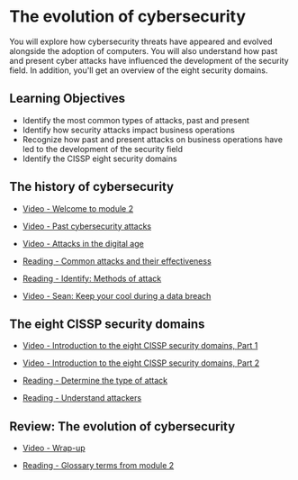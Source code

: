 # The evolution of cybersecurity

You will explore how cybersecurity threats have appeared and evolved alongside the adoption of computers. You will also understand how past and present cyber attacks have influenced the development of the security field. In addition, you'll get an overview of the eight security domains.

## Learning Objectives

- Identify the most common types of attacks, past and present
- Identify how security attacks impact business operations
- Recognize how past and present attacks on business operations have led to the development of the security field
- Identify the CISSP eight security domains

## The history of cybersecurity

- [Video - Welcome to module 2](https://www.coursera.org/learn/foundations-of-cybersecurity/lecture/5j858/welcome-to-module-2)

- [Video - Past cybersecurity attacks](https://www.coursera.org/learn/foundations-of-cybersecurity/lecture/Glo2k/past-cybersecurity-attacks)

- [Video - Attacks in the digital age](https://www.coursera.org/learn/foundations-of-cybersecurity/lecture/ULz6R/attacks-in-the-digital-age)

- [Reading - Common attacks and their effectiveness](https://www.coursera.org/learn/foundations-of-cybersecurity/supplement/2ys9Q/common-attacks-and-their-effectiveness)

- [Reading - Identify: Methods of attack](https://d10o6em2qtnr4q.cloudfront.net/assets/a6951362a11647f4b5e1edce005016f1/tmp/S30P002-methods-of-attack-en/index.html)

- [Video - Sean: Keep your cool during a data breach](https://www.coursera.org/learn/foundations-of-cybersecurity/lecture/RliML/sean-keep-your-cool-during-a-data-breach)

## The eight CISSP security domains

- [Video - Introduction to the eight CISSP security domains, Part 1](https://www.coursera.org/learn/foundations-of-cybersecurity/lecture/WE6qj/introduction-to-the-eight-cissp-security-domains-part-1)

- [Video - Introduction to the eight CISSP security domains, Part 2](https://www.coursera.org/learn/foundations-of-cybersecurity/lecture/hyImg/introduction-to-the-eight-cissp-security-domains-part-2)

- [Reading - Determine the type of attack](https://www.coursera.org/learn/foundations-of-cybersecurity/supplement/I1z8u/determine-the-type-of-attack)

- [Reading - Understand attackers](https://www.coursera.org/learn/foundations-of-cybersecurity/supplement/E8Js9/understand-attackers)

## Review: The evolution of cybersecurity

- [Video - Wrap-up](https://www.coursera.org/learn/foundations-of-cybersecurity/lecture/ljZtr/wrap-up)

- [Reading - Glossary terms from module 2](https://www.coursera.org/learn/foundations-of-cybersecurity/supplement/uWMJr/glossary-terms-from-module-2)